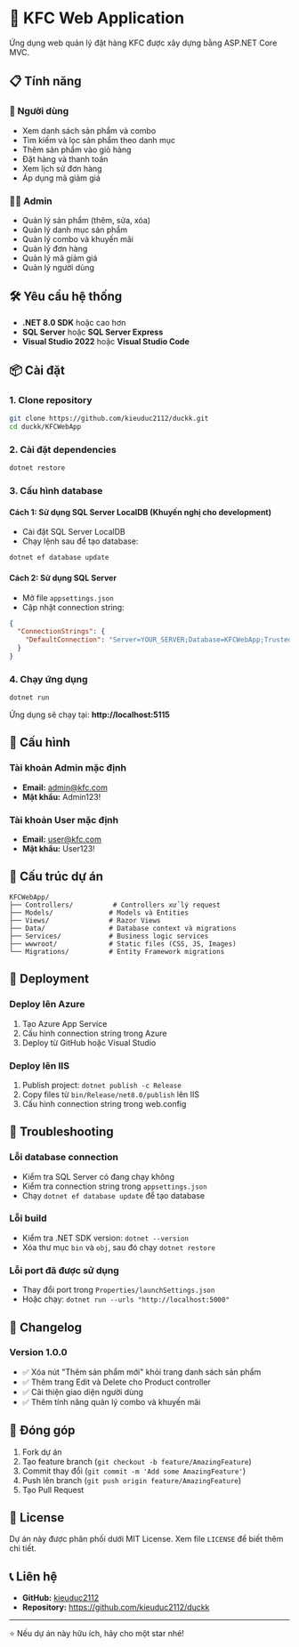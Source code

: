 # 🍗 KFC Web Application

Ứng dụng web quản lý đặt hàng KFC được xây dựng bằng ASP.NET Core MVC.

## 📋 Tính năng

### 👥 Người dùng
- Xem danh sách sản phẩm và combo
- Tìm kiếm và lọc sản phẩm theo danh mục
- Thêm sản phẩm vào giỏ hàng
- Đặt hàng và thanh toán
- Xem lịch sử đơn hàng
- Áp dụng mã giảm giá

### 👨‍💼 Admin
- Quản lý sản phẩm (thêm, sửa, xóa)
- Quản lý danh mục sản phẩm
- Quản lý combo và khuyến mãi
- Quản lý đơn hàng
- Quản lý mã giảm giá
- Quản lý người dùng

## 🛠️ Yêu cầu hệ thống

- **.NET 8.0 SDK** hoặc cao hơn
- **SQL Server** hoặc **SQL Server Express**
- **Visual Studio 2022** hoặc **Visual Studio Code**

## 📦 Cài đặt

### 1. Clone repository
```bash
git clone https://github.com/kieuduc2112/duckk.git
cd duckk/KFCWebApp
```

### 2. Cài đặt dependencies
```bash
dotnet restore
```

### 3. Cấu hình database

#### Cách 1: Sử dụng SQL Server LocalDB (Khuyến nghị cho development)
- Cài đặt SQL Server LocalDB
- Chạy lệnh sau để tạo database:
```bash
dotnet ef database update
```

#### Cách 2: Sử dụng SQL Server
- Mở file `appsettings.json`
- Cập nhật connection string:
```json
{
  "ConnectionStrings": {
    "DefaultConnection": "Server=YOUR_SERVER;Database=KFCWebApp;Trusted_Connection=true;TrustServerCertificate=true;"
  }
}
```

### 4. Chạy ứng dụng
```bash
dotnet run
```

Ứng dụng sẽ chạy tại: **http://localhost:5115**

## 🔧 Cấu hình

### Tài khoản Admin mặc định
- **Email:** admin@kfc.com
- **Mật khẩu:** Admin123!

### Tài khoản User mặc định
- **Email:** user@kfc.com
- **Mật khẩu:** User123!

## 📁 Cấu trúc dự án

```
KFCWebApp/
├── Controllers/          # Controllers xử lý request
├── Models/              # Models và Entities
├── Views/               # Razor Views
├── Data/                # Database context và migrations
├── Services/            # Business logic services
├── wwwroot/             # Static files (CSS, JS, Images)
└── Migrations/          # Entity Framework migrations
```

## 🚀 Deployment

### Deploy lên Azure
1. Tạo Azure App Service
2. Cấu hình connection string trong Azure
3. Deploy từ GitHub hoặc Visual Studio

### Deploy lên IIS
1. Publish project: `dotnet publish -c Release`
2. Copy files từ `bin/Release/net8.0/publish` lên IIS
3. Cấu hình connection string trong web.config

## 🐛 Troubleshooting

### Lỗi database connection
- Kiểm tra SQL Server có đang chạy không
- Kiểm tra connection string trong `appsettings.json`
- Chạy `dotnet ef database update` để tạo database

### Lỗi build
- Kiểm tra .NET SDK version: `dotnet --version`
- Xóa thư mục `bin` và `obj`, sau đó chạy `dotnet restore`

### Lỗi port đã được sử dụng
- Thay đổi port trong `Properties/launchSettings.json`
- Hoặc chạy: `dotnet run --urls "http://localhost:5000"`

## 📝 Changelog

### Version 1.0.0
- ✅ Xóa nút "Thêm sản phẩm mới" khỏi trang danh sách sản phẩm
- ✅ Thêm trang Edit và Delete cho Product controller
- ✅ Cải thiện giao diện người dùng
- ✅ Thêm tính năng quản lý combo và khuyến mãi

## 🤝 Đóng góp

1. Fork dự án
2. Tạo feature branch (`git checkout -b feature/AmazingFeature`)
3. Commit thay đổi (`git commit -m 'Add some AmazingFeature'`)
4. Push lên branch (`git push origin feature/AmazingFeature`)
5. Tạo Pull Request

## 📄 License

Dự án này được phân phối dưới MIT License. Xem file `LICENSE` để biết thêm chi tiết.

## 📞 Liên hệ

- **GitHub:** [kieuduc2112](https://github.com/kieuduc2112)
- **Repository:** https://github.com/kieuduc2112/duckk

---

⭐ Nếu dự án này hữu ích, hãy cho một star nhé!